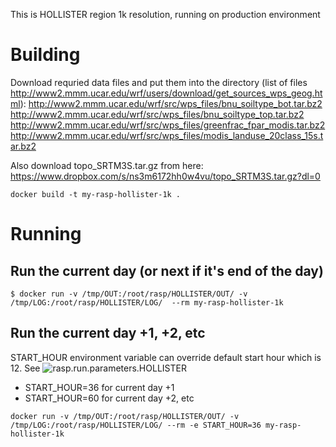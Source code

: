 This is HOLLISTER region 1k resolution, running on production environment

# Building
Download requried data files and put them into the directory (list of files http://www2.mmm.ucar.edu/wrf/users/download/get_sources_wps_geog.html):
http://www2.mmm.ucar.edu/wrf/src/wps_files/bnu_soiltype_bot.tar.bz2
http://www2.mmm.ucar.edu/wrf/src/wps_files/bnu_soiltype_top.tar.bz2
http://www2.mmm.ucar.edu/wrf/src/wps_files/greenfrac_fpar_modis.tar.bz2
http://www2.mmm.ucar.edu/wrf/src/wps_files/modis_landuse_20class_15s.tar.bz2

Also download topo_SRTM3S.tar.gz from here: https://www.dropbox.com/s/ns3m6172hh0w4vu/topo_SRTM3S.tar.gz?dl=0
```
docker build -t my-rasp-hollister-1k .
```

# Running
## Run the current day (or next if it's end of the day)

```
$ docker run -v /tmp/OUT:/root/rasp/HOLLISTER/OUT/ -v /tmp/LOG:/root/rasp/HOLLISTER/LOG/  --rm my-rasp-hollister-1k
```

## Run the current day +1, +2, etc

START_HOUR environment variable can override default start hour which is 12. See ![rasp.run.parameters.HOLLISTER](HOLLISTER/rasp.run.parameters.HOLLISTER)

* START_HOUR=36 for current day +1
* START_HOUR=60 for current day +2, etc

```
docker run -v /tmp/OUT:/root/rasp/HOLLISTER/OUT/ -v /tmp/LOG:/root/rasp/HOLLISTER/LOG/ --rm -e START_HOUR=36 my-rasp-hollister-1k
```
